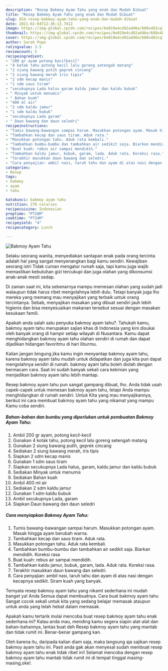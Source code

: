 ```yaml
---
description: "Resep Bakmoy Ayam Tahu yang enak dan Mudah Dibuat"
title: "Resep Bakmoy Ayam Tahu yang enak dan Mudah Dibuat"
slug: 654-resep-bakmoy-ayam-tahu-yang-enak-dan-mudah-dibuat
date: 2021-02-04T12:36:13.741Z
image: https://img-global.cpcdn.com/recipes/6e019e4cd92ad46e/680x482cq70/bakmoy-ayam-tahu-foto-resep-utama.jpg
thumbnail: https://img-global.cpcdn.com/recipes/6e019e4cd92ad46e/680x482cq70/bakmoy-ayam-tahu-foto-resep-utama.jpg
cover: https://img-global.cpcdn.com/recipes/6e019e4cd92ad46e/680x482cq70/bakmoy-ayam-tahu-foto-resep-utama.jpg
author: Sarah Pope
ratingvalue: 3.5
reviewcount: 5
recipeingredient:
- "200 gr ayam potong kecilkecil"
- "4 kotak tahu potong kecil lalu goreng setengah matang"
- "2 siung bawang putih geprek cincang"
- "2 siung bawang merah iris tipis"
- "2 sdm kecap manis"
- "1 sdm saus tiram"
- "secukupnya Lada halus garam kaldu jamur dan kaldu bubuk"
- " Minyak untuk menumis"
- " Bahan kuah"
- "400 ml air"
- "2 sdm kaldu jamur"
- "1 sdm kaldu bubuk"
- "secukupnya Lada garam"
- " Daun bawang dan daun seledri"
recipeinstructions:
- "Tumis bawang-bawangan sampai harum. Masukkan potongan ayam. Masak hingga ayam berubah warna."
- "Tambahkan kecap dan saus tiram. Aduk rata."
- "Masukkan potongan tahu. Aduk rata kembali."
- "Tambahkan bumbu-bumbu dan tambahkan air sedikit saja. Biarkan mendidih. Koreksi rasa"
- "Buat kuah: rebus air sampai mendidih."
- "Tambahkan kaldu jamur, bubuk, garam, lada. Aduk rata. Koreksi rasa."
- "Terakhir masukkan daun bawang dan seledri."
- "Cara penyajian: ambil nasi, taruh tahu dan ayam di atas nasi dengan kecapnya sedikit. Siram kuah yang banyak."
categories:
- Resep
tags:
- bakmoy
- ayam
- tahu

katakunci: bakmoy ayam tahu 
nutrition: 270 calories
recipecuisine: Indonesian
preptime: "PT28M"
cooktime: "PT34M"
recipeyield: "4"
recipecategory: Lunch

---
```



![Bakmoy Ayam Tahu](https://img-global.cpcdn.com/recipes/6e019e4cd92ad46e/680x482cq70/bakmoy-ayam-tahu-foto-resep-utama.jpg)

Selaku seorang wanita, menyediakan santapan enak pada orang tercinta adalah hal yang sangat menyenangkan bagi kamu sendiri. Kewajiban seorang istri Tidak cuman mengatur rumah saja, tapi kamu juga wajib memastikan kebutuhan gizi tercukupi dan juga olahan yang dikonsumsi anak-anak mesti sedap.

Di zaman  saat ini, kita sebenarnya mampu memesan olahan yang sudah jadi walaupun tidak harus ribet mengolahnya lebih dulu. Tetapi banyak juga lho mereka yang memang mau menyajikan yang terbaik untuk orang tercintanya. Sebab, menyajikan masakan yang dibuat sendiri jauh lebih higienis dan bisa menyesuaikan makanan tersebut sesuai dengan masakan kesukaan famili. 



Apakah anda salah satu penyuka bakmoy ayam tahu?. Tahukah kamu, bakmoy ayam tahu merupakan sajian khas di Indonesia yang kini disukai oleh banyak orang di hampir setiap wilayah di Nusantara. Kamu dapat menghidangkan bakmoy ayam tahu olahan sendiri di rumah dan dapat dijadikan hidangan favoritmu di hari liburmu.

Kalian jangan bingung jika kamu ingin menyantap bakmoy ayam tahu, karena bakmoy ayam tahu mudah untuk didapatkan dan juga kita pun dapat mengolahnya sendiri di rumah. bakmoy ayam tahu boleh diolah dengan bermacam cara. Saat ini sudah banyak sekali cara kekinian yang menjadikan bakmoy ayam tahu lebih mantap.

Resep bakmoy ayam tahu pun sangat gampang dibuat, lho. Anda tidak usah capek-capek untuk memesan bakmoy ayam tahu, tetapi Anda mampu menghidangkan di rumah sendiri. Untuk Kita yang mau menyajikannya, berikut ini cara membuat bakmoy ayam tahu yang nikamat yang mampu Kamu coba sendiri.

<!--inarticleads1-->

##### Bahan-bahan dan bumbu yang diperlukan untuk pembuatan Bakmoy Ayam Tahu:

1. Ambil 200 gr ayam, potong kecil-kecil
1. Gunakan 4 kotak tahu, potong kecil lalu goreng setengah matang
1. Gunakan 2 siung bawang putih, geprek cincang
1. Sediakan 2 siung bawang merah, iris tipis
1. Siapkan 2 sdm kecap manis
1. Gunakan 1 sdm saus tiram
1. Siapkan secukupnya Lada halus, garam, kaldu jamur dan kaldu bubuk
1. Sediakan  Minyak untuk menumis
1. Sediakan  Bahan kuah
1. Ambil 400 ml air
1. Sediakan 2 sdm kaldu jamur
1. Gunakan 1 sdm kaldu bubuk
1. Ambil secukupnya Lada, garam
1. Siapkan  Daun bawang dan daun seledri




<!--inarticleads2-->

##### Cara menyiapkan Bakmoy Ayam Tahu:

1. Tumis bawang-bawangan sampai harum. Masukkan potongan ayam. Masak hingga ayam berubah warna.
1. Tambahkan kecap dan saus tiram. Aduk rata.
1. Masukkan potongan tahu. Aduk rata kembali.
1. Tambahkan bumbu-bumbu dan tambahkan air sedikit saja. Biarkan mendidih. Koreksi rasa
1. Buat kuah: rebus air sampai mendidih.
1. Tambahkan kaldu jamur, bubuk, garam, lada. Aduk rata. Koreksi rasa.
1. Terakhir masukkan daun bawang dan seledri.
1. Cara penyajian: ambil nasi, taruh tahu dan ayam di atas nasi dengan kecapnya sedikit. Siram kuah yang banyak.




Ternyata resep bakmoy ayam tahu yang nikamt sederhana ini mudah banget ya! Anda Semua dapat membuatnya. Cara buat bakmoy ayam tahu Sangat cocok sekali untuk kita yang sedang belajar memasak ataupun untuk anda yang telah hebat dalam memasak.

Apakah kamu tertarik mulai mencoba buat resep bakmoy ayam tahu enak sederhana ini? Kalau anda mau, mending kamu segera siapin alat-alat dan bahan-bahannya, lantas buat deh Resep bakmoy ayam tahu yang mantab dan tidak rumit ini. Benar-benar gampang kan. 

Oleh karena itu, daripada kalian diam saja, maka langsung aja sajikan resep bakmoy ayam tahu ini. Pasti anda gak akan menyesal sudah membuat resep bakmoy ayam tahu enak tidak ribet ini! Selamat mencoba dengan resep bakmoy ayam tahu mantab tidak rumit ini di tempat tinggal masing-masing,oke!.

